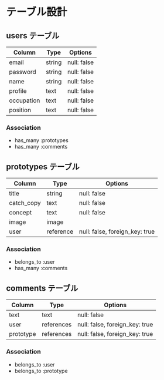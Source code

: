 # テーブル設計

## users テーブル

| Column     | Type   | Options     |
| -----------| ------ | ----------- |
| email      | string | null: false |
| password   | string | null: false |
| name       | string | null: false |
| profile    | text   | null: false |
| occupation | text   | null: false |
| position   | text   | null: false |

### Association
 - has_many :prototypes
 - has_many :comments


## prototypes テーブル

| Column     | Type      | Options                        |
| -----------| --------- | ------------------------------ |
| title      | string    | null: false                    |
| catch_copy | text      | null: false                    |
| concept    | text      | null: false                    |
| image      | image     |                                |
| user       | reference | null: false, foreign_key: true |

### Association
 - belongs_to :user
 - has_many :comments


## comments テーブル

| Column    | Type       | Options                        |
| ----------| ---------- | ------------------------------ |
| text      | text       | null: false                    |
| user      | references | null: false, foreign_key: true |
| prototype | references | null: false, foreign_key: true |

### Association
 - belongs_to :user
 - belongs_to :prototype
